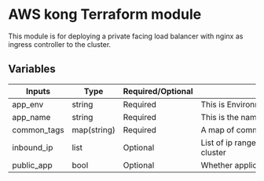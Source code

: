 # AWS kong Terraform module

This module is for deploying a private facing load balancer with nginx as ingress controller to the cluster.

## Variables

| Inputs                   | Type         | Required/Optional | <div style="width:450px">Description</div>                                                | Default          |
|--------------------------|--------------|-------------------|-------------------------------------------------------------------------------------------|------------------|
| app_env                  | string       | Required          | This is Environment where the NLB is deployed                                             |                  |
| app_name                 | string       | Required          | This is the name for the NLB                                                              |                  | 
| common_tags              | map(string)  | Required          | A map of common tags for the resources                                                    | `{}`             |
| inbound_ip               | list         | Optional          | List of ip range that are allowed access to services on EKS cluster                       | `["10.0.0.0/8"]` | 
| public_app               | bool         | Optional          | Whether application deploy on public ALB                                                  | `false`          |

